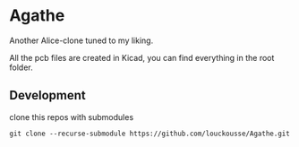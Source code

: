 # Agathe
Another Alice-clone tuned to my liking.

All the pcb files are created in Kicad, you can find everything in the root folder.

## Development

clone this repos with submodules
```
git clone --recurse-submodule https://github.com/louckousse/Agathe.git
```
